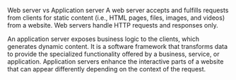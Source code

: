 Web server vs Application server
A web server accepts and fulfills requests from clients for static content (i.e., HTML pages, files, images, and videos) from a website. Web servers handle HTTP requests and responses only.

An application server exposes business logic to the clients, which generates dynamic content. It is a software framework that transforms data to provide the specialized functionality offered by a business, service, or application. Application servers enhance the interactive parts of a website that can appear differently depending on the context of the request.